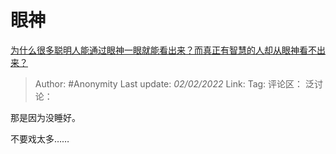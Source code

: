 # 眼神
[为什么很多聪明人能通过眼神一眼就能看出来？而真正有智慧的人却从眼神看不出来？](https://www.zhihu.com/question/55333539/answer/1800308155)

> Author: #Anonymity
> Last update: *02/02/2022*
> Link:
> Tag:
> 评论区：
> 泛讨论：

那是因为没睡好。

不要戏太多……

